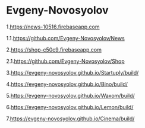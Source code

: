 # Evgeny-Novosyolov
1.https://news-10516.firebaseapp.com

1.1.https://github.com/Evgeny-Novosyolov/News

2.https://shop-c50c9.firebaseapp.com
  
2.1.https://github.com/Evgeny-Novosyolov/Shop
 
3.https://evgeny-novosyolov.github.io/Startuply/build/

4.https://evgeny-novosyolov.github.io/Bino/build/

5.https://evgeny-novosyolov.github.io/Waxom/build/

6.https://evgeny-novosyolov.github.io/Lemon/build/

7.https://evgeny-novosyolov.github.io/Cinema/build/




